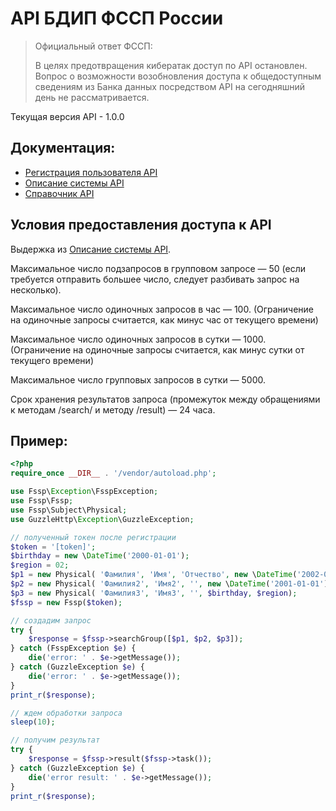 # API БДИП ФССП России

>Официальный ответ ФССП:
>
>В целях предотвращения кибератак доступ по API остановлен.
>Вопрос о возможности возобновления доступа к общедоступным сведениям из Банка данных посредством API на сегодняшний день не рассматривается.

Текущая версия API - 1.0.0

## Документация:

- [Регистрация пользователя API](https://api-ip.fssprus.ru/register)
- [Описание системы API](https://api-ip.fssprus.ru/about)
- [Справочник API](https://api-ip.fssprus.ru/swagger)

## Условия предоставления доступа к API

Выдержка из [Описание системы API](https://api-ip.fssprus.ru/about).

Максимальное число подзапросов в групповом запросе — 50 (если требуется отправить большее число, следует разбивать
запрос на несколько).

Максимальное число одиночных запросов в час — 100. (Ограничение на одиночные запросы считается, как минус час от
текущего времени)

Максимальное число одиночных запросов в сутки — 1000. (Ограничение на одиночные запросы считается, как минус сутки от
текущего времени)

Максимальное число групповых запросов в сутки — 5000.

Срок хранения результатов запроса (промежуток между обращениями к методам /search/ и методу /result) — 24 часа.

## Пример:

```php
<?php
require_once __DIR__ . '/vendor/autoload.php';

use Fssp\Exception\FsspException;
use Fssp\Fssp;
use Fssp\Subject\Physical;
use GuzzleHttp\Exception\GuzzleException;

// полученный токен после регистрации
$token = '[token]';
$birthday = new \DateTime('2000-01-01');
$region = 02;
$p1 = new Physical( 'Фамилия', 'Имя', 'Отчество', new \DateTime('2002-01-01'), 21);
$p2 = new Physical( 'Фамилия2', 'Имя2', '', new \DateTime('2001-01-01'), $region);
$p3 = new Physical( 'Фамилия3', 'Имя3', '', $birthday, $region);
$fssp = new Fssp($token);

// создадим запрос
try {
    $response = $fssp->searchGroup([$p1, $p2, $p3]);
} catch (FsspException $e) {
    die('error: ' . $e->getMessage());
} catch (GuzzleException $e) {
    die('error: ' . $e->getMessage());
}
print_r($response);

// ждем обработки запроса
sleep(10);

// получим результат
try {
    $response = $fssp->result($fssp->task());
} catch (GuzzleException $e) {
    die('error result: ' . $e->getMessage());
}
print_r($response);
```
